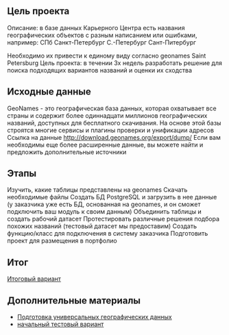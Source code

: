 ## Цель проекта

Описание: в базе данных Карьерного Центра есть названия географических объектов с разным написанием или ошибками, например:
СПб
Санкт-Петербург
С.-Петербург
Сант-Питербург

Необходимо их привести к единому виду согласно geonames
Saint Petersburg
Цель проекта: в течении 3х недель разработать решение для поиска подходящих вариантов названий и оценки их сходства


## Исходные данные 
GeoNames - это географическая база данных, которая охватывает все страны и содержит более одиннадцати миллионов географических названий, доступных для бесплатного скачивания. На основе этой базы строятся многие сервисы и плагины проверки и унификации адресов
Ссылка на данные http://download.geonames.org/export/dump/
Если вам необходимы еще более расширенные данные, вы можете найти и предложить дополнительные источники
## Этапы
Изучить, какие таблицы представлены на geonames
Скачать необходимые файлы
Создать БД PostgreSQL и загрузить в нее данные (у заказчика уже есть БД, основанная на geonames, и он сможет подключить ваш модуль к своим данным)
Объединить таблицы и создать рабочий датасет
Протестировать различные решения подбора похожих названий (тестовый датасет мы предоставим)
Создать функцию/класс для подключения в систему заказчика
Подготовить проект для размещения в портфолио
 ## Итог
 [Итоговый вариант](https://github.com/wasjaip/Yandex_geo/tree/main/work)


## Дополнительные материалы 
- [Подготовка универсальных географических данных](https://github.com/wasjaip/Yandex_geo/blob/main/geo-analysisv1.ipynb)
- [начальный тестовый вариант](https://github.com/wasjaip/Yandex_geo/tree/main/temp)
